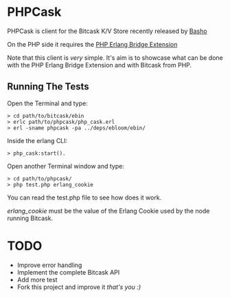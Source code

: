# PHPCask #

PHPCask is client for the Bitcask K/V Store recently released by [Basho](http://blog.basho.com/2010/04/27/hello,-bitcask/)

On the PHP side it requires the [PHP Erlang Bridge Extension](http://code.google.com/p/mypeb/)

Note that this client is *very* simple. It's aim is to showcase what can be done with the PHP Erlang Bridge Extension and with Bitcask from PHP.

## Running The Tests ##

Open the Terminal and type:

    > cd path/to/bitcask/ebin
    > erlc path/to/phpcask/php_cask.erl
    > erl -sname phpcask -pa ../deps/ebloom/ebin/
    
Inside the erlang CLI:
    
    > php_cask:start().
    
Open another Terminal window and type:

    > cd path/to/phpcask/
    > php test.php erlang_cookie
    
You can read the test.php file to see how does it work.

*erlang_cookie* must be the value of the Erlang Cookie used by the node running Bitcask.

# TODO #

* Improve error handling
* Implement the complete Bitcask API
* Add more test
* Fork this project and improve it _that's you :)_